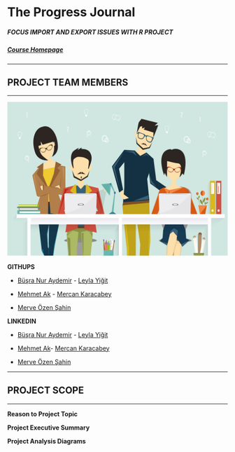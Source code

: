 # The Progress Journal
##### FOCUS IMPORT AND EXPORT ISSUES WITH R PROJECT  
#####  [Course Homepage](https://mef-bda503.github.io/)


*** 
## PROJECT TEAM MEMBERS
*** 

![Image description](https://github.com/MEF-BDA503/gpj18-r_coders/blob/master/img/R_developers.jpg)

**GITHUPS**

- [Büşra Nur Aydemir](https://mef-bda503.github.io/pj18-aydemirbusra/) - [Leyla Yiğit](https://mef-bda503.github.io/pj18-Leyla.Yigit/)

- [Mehmet Ak](https://mef-bda503.github.io/pj18-mehmetakk/) - [Mercan Karacabey](https://mef-bda503.github.io/pj18-mkaracabey/)

- [Merve Özen Şahin](https://mef-bda503.github.io/pj18-ozenm/)

**LINKEDIN**
- [Büşra Nur Aydemir]( https://www.linkedin.com/in/busra-nur-aydemir-51b81b8b/) - [Leyla Yiğit](https://www.linkedin.com/in/leyla-yi%C4%9Fit-b3894955/)

- [Mehmet Ak](https://www.linkedin.com/in/ACoAACENGXUBEHApr9slAuQzh8lBviwp1FrY3oY/)- [Mercan Karacabey](https://www.linkedin.com/in/mercan-karacabey-708240103/)

- [Merve Özen Şahin](https://www.linkedin.com/in/merve-ozen-sahin-91027431/)

***
## PROJECT SCOPE 
*** 

**Reason to Project Topic**

**Project Executive Summary**

**Project Analysis Diagrams**
